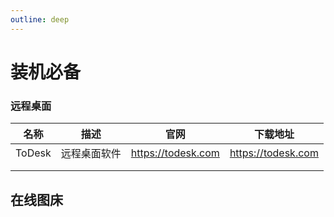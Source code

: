 ```yaml
---
outline: deep
---
```


# 装机必备

### 远程桌面

| 名称   | 描述         | 官网               | 下载地址           |
| ------ | ------------ | ------------------ | ------------------ |
| ToDesk | 远程桌面软件 | https://todesk.com | https://todesk.com |
|        |              |                    |                    |
|        |              |                    |                    |



## 在线图床